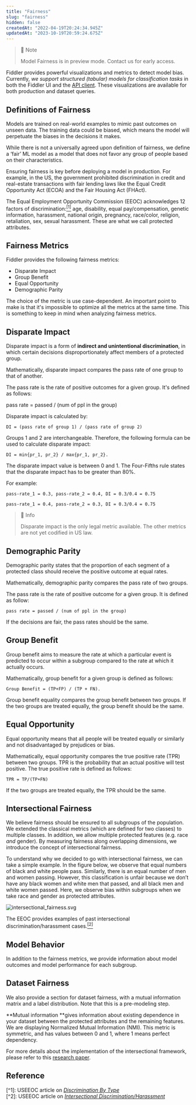 ```yaml
---
title: "Fairness"
slug: "fairness"
hidden: false
createdAt: "2022-04-19T20:24:34.945Z"
updatedAt: "2023-10-19T20:59:24.675Z"
---
```

> 🚧 Note
> 
> Model Fairness is in preview mode. Contact us for early access.

Fiddler provides powerful visualizations and metrics to detect model bias. Currently, _we support structured (tabular) models for classification tasks_ in both the Fiddler UI and the [API client](ref:about-the-fiddler-client). These visualizations are available for both production and dataset queries.

## Definitions of Fairness

Models are trained on real-world examples to mimic past outcomes on unseen data. The training data could be biased, which means the model will perpetuate the biases in the decisions it makes.

While there is not a universally agreed upon definition of fairness, we define a ‘fair’ ML model as a model that does not favor any group of people based on their characteristics.

Ensuring fairness is key before deploying a model in production. For example, in the US, the government prohibited discrimination in credit and real-estate transactions with fair lending laws like the Equal Credit Opportunity Act (ECOA) and the Fair Housing Act (FHAct).

The Equal Employment Opportunity Commission (EEOC) acknowledges 12 factors of discrimination:[<sup>\[1\]</sup>](#reference) age, disability, equal pay/compensation, genetic information, harassment, national origin, pregnancy, race/color, religion, retaliation, sex, sexual harassment. These are what we call protected attributes.

## Fairness Metrics

Fiddler provides the following fairness metrics:

- Disparate Impact
- Group Benefit
- Equal Opportunity
- Demographic Parity

The choice of the metric is use case-dependent. An important point to make is that it's impossible to optimize all the metrics at the same time. This is something to keep in mind when analyzing fairness metrics.

## Disparate Impact

Disparate impact is a form of **indirect and unintentional discrimination**, in which certain decisions disproportionately affect members of a protected group.

Mathematically, disparate impact compares the pass rate of one group to that of another.

The pass rate is the rate of positive outcomes for a given group. It's defined as follows:

pass rate = passed / (num of ppl in the group)

Disparate impact is calculated by:

`DI = (pass rate of group 1) / (pass rate of group 2)`

Groups 1 and 2 are interchangeable. Therefore, the following formula can be used to calculate disparate impact:

`DI = min{pr_1, pr_2} / max{pr_1, pr_2}.`

The disparate impact value is between 0 and 1. The Four-Fifths rule states that the disparate impact has to be greater than 80%.

For example:

`pass-rate_1 = 0.3, pass-rate_2 = 0.4, DI = 0.3/0.4 = 0.75`

`pass-rate_1 = 0.4, pass-rate_2 = 0.3, DI = 0.3/0.4 = 0.75`

> 📘 Info
> 
> Disparate impact is the only legal metric available. The other metrics are not yet codified in US law.

## Demographic Parity

Demographic parity states that the proportion of each segment of a protected class should receive the positive outcome at equal rates.

Mathematically, demographic parity compares the pass rate of two groups.

The pass rate is the rate of positive outcome for a given group. It is defined as follow:

`pass rate = passed / (num of ppl in the group)`

If the decisions are fair, the pass rates should be the same.

## Group Benefit

Group benefit aims to measure the rate at which a particular event is predicted to occur within a subgroup compared to the rate at which it actually occurs.

Mathematically, group benefit for a given group is defined as follows:

`Group Benefit = (TP+FP) / (TP + FN).`

Group benefit equality compares the group benefit between two groups. If the two groups are treated equally, the group benefit should be the same.

## Equal Opportunity

Equal opportunity means that all people will be treated equally or similarly and not disadvantaged by prejudices or bias.

Mathematically, equal opportunity compares the true positive rate (TPR) between two groups. TPR is the probability that an actual positive will test positive. The true positive rate is defined as follows:

`TPR = TP/(TP+FN)`

If the two groups are treated equally, the TPR should be the same.

## Intersectional Fairness

We believe fairness should be ensured to all subgroups of the population. We extended the classical metrics (which are defined for two classes) to multiple classes. In addition, we allow multiple protected features (e.g. race _and_ gender). By measuring fairness along overlapping dimensions, we introduce the concept of intersectional fairness.

To understand why we decided to go with intersectional fairness, we can take a simple example. In the figure below, we observe that equal numbers of black and white people pass. Similarly, there is an equal number of men and women passing. However, this classification is unfair because we don’t have any black women and white men that passed, and all black men and white women passed. Here, we observe bias within subgroups when we take race and gender as protected attributes.

![](https://files.readme.io/21f6b94-intersectional_fairness.svg "intersectional_fairness.svg")

The EEOC provides examples of past intersectional discrimination/harassment cases.[<sup>\[2\]</sup>](#reference)

## Model Behavior

In addition to the fairness metrics, we provide information about model outcomes and model performance for each subgroup. 

## Dataset Fairness

We also provide a section for dataset fairness, with a mutual information matrix and a label distribution. Note that this is a pre-modeling step.

**Mutual information **gives information about existing dependence in your dataset between the protected attributes and the remaining features. We are displaying Normalized Mutual Information (NMI). This metric is symmetric, and has values between 0 and 1, where 1 means perfect dependency.

For more details about the implementation of the intersectional framework, please refer to this [research paper](https://arxiv.org/pdf/2101.01673.pdf).

## Reference

[^1]\: USEEOC article on [_Discrimination By Type_](https://www.eeoc.gov/discrimination-type)  
[^2]\:  USEEOC article on [_Intersectional Discrimination/Harassment_](https://www.eeoc.gov/initiatives/e-race/significant-eeoc-racecolor-casescovering-private-and-federal-sectors#intersectional)